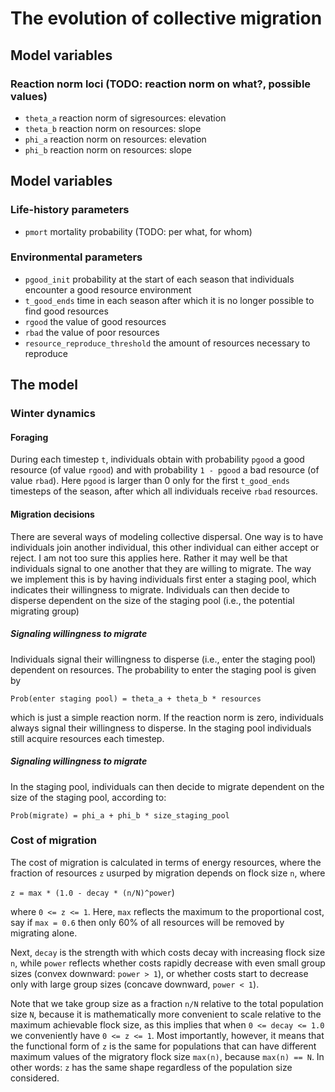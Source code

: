 # The evolution of collective migration 

## Model variables 

### Reaction norm loci (TODO: reaction norm on what?, possible values)
- `theta_a` reaction norm of sigresources: elevation 
- `theta_b` reaction norm on resources: slope
- `phi_a` reaction norm on resources: elevation
- `phi_b` reaction norm on resources: slope

## Model variables 

### Life-history parameters
- `pmort` mortality probability (TODO: per what, for whom)

### Environmental parameters
- `pgood_init` probability at the start of each season that individuals encounter a good resource environment 
- `t_good_ends` time in each season after which it is no longer possible to find good resources
- `rgood` the value of good resources
- `rbad` the value of poor resources
- `resource_reproduce_threshold` the amount of resources necessary to reproduce

## The model

### Winter dynamics

#### Foraging
During each timestep `t`, individuals obtain with probability `pgood` a good resource (of value `rgood`) and with probability `1 - pgood` a bad resource (of value `rbad`). Here `pgood` is larger than 0 only for the first `t_good_ends` timesteps of the season, after which all individuals receive `rbad` resources. 

#### Migration decisions
There are several ways of modeling collective dispersal. One way is to have individuals join another individual, this other individual can either accept or reject. I am not too sure this applies here. Rather it may well be that individuals signal to one another that they are willing to migrate. The way we implement this is by having individuals first enter a staging pool, which indicates their willingness to migrate. Individuals can then decide to disperse dependent on the size of the staging pool (i.e., the potential migrating group)

##### Signaling willingness to migrate 
Individuals signal their willingness to disperse (i.e., enter the staging pool) dependent on resources. The probability to enter the staging pool is given by

`Prob(enter staging pool) = theta_a + theta_b * resources`

which is just a simple reaction norm. If the reaction norm is zero, individuals always signal their willingness to disperse. In the staging pool individuals still acquire resources each timestep. 

##### Signaling willingness to migrate 
In the staging pool, individuals can then decide to migrate dependent on the size of the staging pool, according to:

`Prob(migrate) = phi_a + phi_b * size_staging_pool`


### Cost of migration
The cost of migration is calculated in terms of energy resources, where the fraction of resources `z` usurped by migration depends on flock size `n`, where

`z = max * (1.0 - decay * (n/N)^power`)

where `0 <= z <= 1`. Here, `max` reflects the maximum to the proportional cost, say if `max = 0.6` then only 60% of all resources will be removed by migrating alone. 

Next, `decay` is the strength with which costs decay with increasing flock size `n`, while `power` reflects whether costs rapidly decrease with even small group sizes (convex downward: `power > 1`), or whether costs start to decrease only with large group sizes (concave downward, `power < 1`).

Note that we take group size as a fraction `n/N` relative to the total population size `N`, because it is mathematically more convenient to scale relative to the maximum achievable flock size, as this implies that when `0 <= decay <= 1.0` we conveniently have `0 <= z <= 1`. Most importantly, however, it means that the functional form of `z` is the same for populations that can have different maximum values of the migratory flock size `max(n)`, because `max(n) == N`. In other words: `z` has the same shape regardless of the population size considered.
